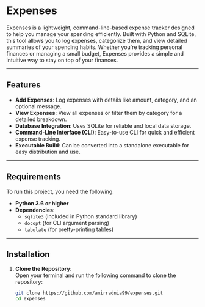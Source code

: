 # Expenses
 Expenses is a lightweight, command-line-based expense tracker designed to help you manage your spending efficiently. Built with Python and SQLite, this tool allows you to log expenses, categorize them, and view detailed summaries of your spending habits. Whether you're tracking personal finances or managing a small budget, Expenses provides a simple and intuitive way to stay on top of your finances.

---

## Features

- **Add Expenses**: Log expenses with details like amount, category, and an optional message.
- **View Expenses**: View all expenses or filter them by category for a detailed breakdown.
- **Database Integration**: Uses SQLite for reliable and local data storage.
- **Command-Line Interface (CLI)**: Easy-to-use CLI for quick and efficient expense tracking.
- **Executable Build**: Can be converted into a standalone executable for easy distribution and use.

---

## Requirements

To run this project, you need the following:

- **Python 3.6 or higher**
- **Dependencies**:
  - `sqlite3` (included in Python standard library)
  - `docopt` (for CLI argument parsing)
  - `tabulate` (for pretty-printing tables)


---

## Installation

1. **Clone the Repository**:  
   Open your terminal and run the following command to clone the repository:  
   ```bash
   git clone https://github.com/amirradnia99/expenses.git
   cd expenses
